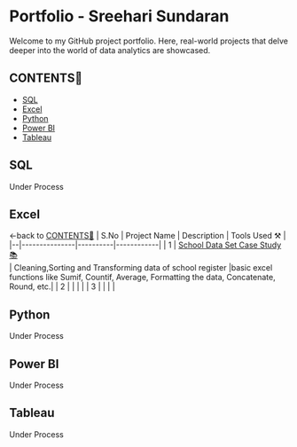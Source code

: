 # Portfolio - Sreehari Sundaran

Welcome to my GitHub project portfolio. Here, real-world projects that delve deeper into the world of data analytics are showcased.

## CONTENTS📝

- [SQL](#sql)
- [Excel](#excel)
- [Python](#python)
- [Power BI](#power-bi)
- [Tableau](#tableau)

## SQL

Under Process

## Excel
<-back to [CONTENTS📝](#contents📝)
| S.No | Project Name | Description | Tools Used ⚒️ |
|--|---------------|----------|------------|
| 1 | <a href="https://github.com/lionheartsss1997/School-Data-Set-Excel-">School Data Set Case Study 📚 </a><br>| Cleaning,Sorting and Transforming data of school register |basic excel functions like Sumif, Countif, Average, Formatting the data, Concatenate, Round, etc.|
| 2 |  |  | |
| 3 |  |  | |


## Python

Under Process

## Power BI

Under Process

## Tableau

Under Process
